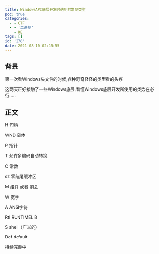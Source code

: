 ```yaml
---
title: WindowsAPI底层开发时遇到的常见类型
poc: true
categories:
  - - CTF
  - - '二进制'
    - RE
tags: []
id: '278'
date: 2021-08-10 02:15:55
---
```


## 背景

第一次看Windows头文件的时候,各种奇奇怪怪的类型看的头疼

这两天正好接触了一些Windows底层,看懂Windows底层开发所使用的类势在必行.....

## 正文

H 句柄

WND 窗体

P 指针

T 允许多编码自动转换

C 常数

sz 零结尾缓冲区

M 组件 或者 消息

W 宽字

A ANSI字符

Rtl RUNTIMELIB

S shell（广义的）

Def default

持续完善中
